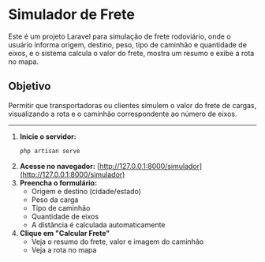 # Simulador de Frete

Este é um projeto Laravel para simulação de frete rodoviário, onde o usuário informa origem, destino, peso, tipo de caminhão e quantidade de eixos, e o sistema calcula o valor do frete, mostra um resumo e exibe a rota no mapa.

## Objetivo
Permitir que transportadoras ou clientes simulem o valor do frete de cargas, visualizando a rota e o caminhão correspondente ao número de eixos.

---


1. **Inicie o servidor:**
   ```sh
   php artisan serve
   ```
2. **Acesse no navegador:**
   [http://127.0.0.1:8000/simulador](http://127.0.0.1:8000/simulador)
3. **Preencha o formulário:**
   - Origem e destino (cidade/estado)
   - Peso da carga
   - Tipo de caminhão
   - Quantidade de eixos
   - A distância é calculada automaticamente
4. **Clique em "Calcular Frete"**
   - Veja o resumo do frete, valor e imagem do caminhão
   - Veja a rota no mapa



